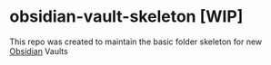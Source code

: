 # obsidian-vault-skeleton [WIP]

This repo was created to maintain the basic folder skeleton for new [Obsidian](https://obsidian.md) Vaults